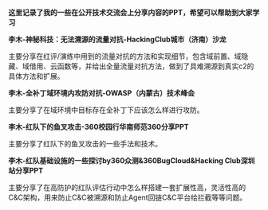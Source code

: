 **这里记录了我的一些在公开技术交流会上分享内容的PPT，希望可以帮助到大家学习**

**李木-神秘科技：无法溯源的流量对抗-HackingClub城市（济南）沙龙**
  
  主要分享在红评/演练中用到的流量对抗的方法和实现细节，包含域前置、域隐藏、域借用、云函数等，并给出全量流量对抗方法，做到了具难溯源到真实c2的具体方法和扩展。

**李木-全补丁域环境内攻防对抗-OWASP（内蒙古）技术峰会**

  主要分享了在域环境中目标存在全补丁下应该怎么样进行攻防。

**李木-红队下的鱼叉攻击-360校园行华南师范360分享PPT**
  
  主要分享了红队下的鱼叉攻击的一些手法和技术。

**李木-红队基础设施的一些探讨by360众测&360BugCloud&Hacking Club深圳站分享PPT**

  主要分享了在高防护的红队评估行动中怎么样搭建一套扩展性高，灵活性高的C&C架构，用来防止C&C被溯源和防止Agent回链C&C平台给拦截等等问题。  


